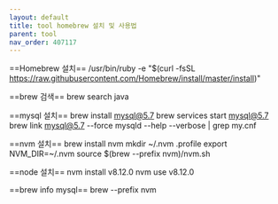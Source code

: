 ```yaml
---
layout: default
title: tool homebrew 설치 및 사용법
parent: tool
nav_order: 407117
---
```


==Homebrew 설치==
<source>
/usr/bin/ruby -e "$(curl -fsSL https://raw.githubusercontent.com/Homebrew/install/master/install)"
</source>

==brew 검색==
brew search java

==mysql 설치==
<source>
brew install mysql@5.7
brew services start mysql@5.7
brew link mysql@5.7 --force
mysqld --help --verbose | grep my.cnf
</source>

==nvm 설치==
<source>
brew install nvm
mkdir ~/.nvm
.profile
export NVM_DIR=~/.nvm
source $(brew --prefix nvm)/nvm.sh
</source>

==node 설치==
<source>
nvm install v8.12.0
nvm use v8.12.0
</source>

==brew info mysql==
<source>
brew --prefix nvm
</source>
